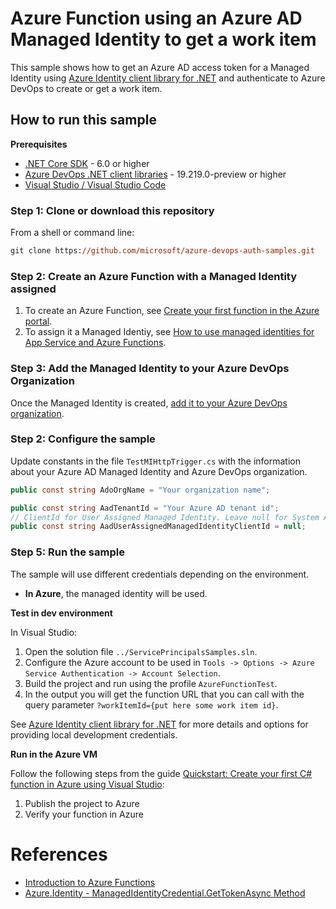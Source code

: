 # Azure Function using an Azure AD Managed Identity to get a work item

This sample shows how to get an Azure AD access token for a Managed Identity using [Azure Identity client library for .NET](https://learn.microsoft.com/en-us/dotnet/api/overview/azure/identity-readme?view=azure-dotnet) and authenticate to Azure DevOps to create or get a work item.

## How to run this sample

**Prerequisites**

- [.NET Core SDK](https://dotnet.microsoft.com/en-us/download) - 6.0 or higher
- [Azure DevOps .NET client libraries](https://learn.microsoft.com/en-us/azure/devops/integrate/concepts/dotnet-client-libraries?view=azure-devops) - 19.219.0-preview or higher
- [Visual Studio / Visual Studio Code](https://aka.ms/vsdownload)

### Step 1: Clone or download this repository

From a shell or command line: 

```ps
git clone https://github.com/microsoft/azure-devops-auth-samples.git
```

### Step 2: Create an Azure Function with a Managed Identity assigned

1. To create an Azure Function, see [Create your first function in the Azure portal](https://learn.microsoft.com/en-us/azure/azure-functions/functions-create-function-app-portal).
2. To assign it a Managed Identiy, see [How to use managed identities for App Service and Azure Functions](https://learn.microsoft.com/en-us/azure/app-service/overview-managed-identity?tabs=portal%2Chttp).

### Step 3: Add the Managed Identity to your Azure DevOps Organization

Once the Managed Identity is created, [add it to your Azure DevOps organization](https://learn.microsoft.com/en-us/azure/devops/integrate/get-started/authentication/service-principal-managed-identity#step-by-step-configuration).

### Step 2: Configure the sample

Update constants in the file `TestMIHttpTrigger.cs` with the information about your Azure AD Managed Identity and Azure DevOps organization.

```cs
public const string AdoOrgName = "Your organization name";

public const string AadTenantId = "Your Azure AD tenant id";
// ClientId for User Assigned Managed Identity. Leave null for System Assigned Managed Identity
public const string AadUserAssignedManagedIdentityClientId = null;
```

### Step 5: Run the sample

The sample will use different credentials depending on the environment.

- **In Azure**, the managed identity will be used.

**Test in dev environment**

In Visual Studio:

1. Open the solution file `../ServicePrincipalsSamples.sln`.
2. Configure the Azure account to be used in `Tools -> Options -> Azure Service Authentication -> Account Selection`.
3. Build the project and run using the profile `AzureFunctionTest`.
4. In the output you will get the function URL that you can call with the query parameter `?workItemId={put here some work item id}`.

See [Azure Identity client library for .NET](https://learn.microsoft.com/en-us/dotnet/api/overview/azure/identity-readme?view=azure-dotnet#defaultazurecredential) for more details and options for providing local development credentials.

**Run in the Azure VM**

Follow the following steps from the guide [Quickstart: Create your first C# function in Azure using Visual Studio](https://learn.microsoft.com/en-us/azure/azure-functions/functions-create-your-first-function-visual-studio?tabs=in-process#publish-the-project-to-azure):

1. Publish the project to Azure
2. Verify your function in Azure
    
# References 

- [Introduction to Azure Functions](https://learn.microsoft.com/en-us/azure/azure-functions/functions-overview)
- [Azure.Identity - ManagedIdentityCredential.GetTokenAsync Method](https://learn.microsoft.com/en-us/dotnet/api/azure.identity.managedidentitycredential.gettokenasync?view=azure-dotnet)